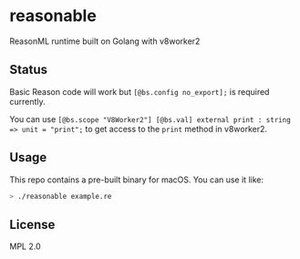 # reasonable
ReasonML runtime built on Golang with v8worker2

## Status

Basic Reason code will work but `[@bs.config no_export];` is required currently.

You can use `[@bs.scope "V8Worker2"] [@bs.val] external print : string => unit = "print";` to get access to the `print` method in v8worker2.

## Usage

This repo contains a pre-built binary for macOS. You can use it like:

```sh
> ./reasonable example.re
```

## License

MPL 2.0
